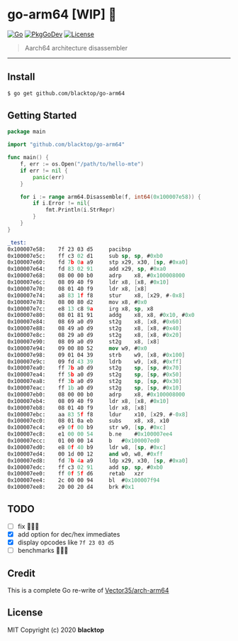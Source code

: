 # go-arm64 [WIP] 🚧

[![Go](https://github.com/blacktop/go-arm64/workflows/Go/badge.svg)](https://github.com/blacktop/go-arm64/actions) [![PkgGoDev](https://pkg.go.dev/badge/blacktop/go-arm64)](https://pkg.go.dev/github.com/blacktop/go-arm64) [![License](http://img.shields.io/:license-mit-blue.svg)](http://doge.mit-license.org)

> Aarch64 architecture disassembler

---

## Install

```bash
$ go get github.com/blacktop/go-arm64
```

## Getting Started

```go
package main

import "github.com/blacktop/go-arm64"

func main() {
    f, err := os.Open("/path/to/hello-mte")
    if err != nil {
        panic(err)
    }

    for i := range arm64.Disassemble(f, int64(0x100007e58)) {
        if i.Error != nil{
            fmt.Println(i.StrRepr)
        }
    }
}
```

```nasm
_test:
0x100007e58:	7f 23 03 d5 	pacibsp
0x100007e5c:	ff c3 02 d1 	sub	sp, sp, #0xb0
0x100007e60:	fd 7b 0a a9 	stp	x29, x30, [sp, #0xa0]
0x100007e64:	fd 83 02 91 	add	x29, sp, #0xa0
0x100007e68:	08 00 00 b0 	adrp	x8, #0x100008000
0x100007e6c:	08 09 40 f9 	ldr	x8, [x8, #0x10]
0x100007e70:	08 01 40 f9 	ldr	x8, [x8]
0x100007e74:	a8 83 1f f8 	stur	x8, [x29, #-0x8]
0x100007e78:	08 00 80 d2 	mov	x8, #0x0
0x100007e7c:	e8 13 c8 9a 	irg	x8, sp, x8
0x100007e80:	08 01 81 91 	addg	x8, x8, #0x10, #0x0
0x100007e84:	08 69 a0 d9 	st2g	x8, [x8, #0x60]
0x100007e88:	08 49 a0 d9 	st2g	x8, [x8, #0x40]
0x100007e8c:	08 29 a0 d9 	st2g	x8, [x8, #0x20]
0x100007e90:	08 09 a0 d9 	st2g	x8, [x8]
0x100007e94:	09 00 80 52 	mov	w9, #0x0
0x100007e98:	09 01 04 39 	strb	w9, [x8, #0x100]
0x100007e9c:	09 fd 43 39 	ldrb	w9, [x8, #0xff]
0x100007ea0:	ff 7b a0 d9 	st2g	sp, [sp, #0x70]
0x100007ea4:	ff 5b a0 d9 	st2g	sp, [sp, #0x50]
0x100007ea8:	ff 3b a0 d9 	st2g	sp, [sp, #0x30]
0x100007eac:	ff 1b a0 d9 	st2g	sp, [sp, #0x10]
0x100007eb0:	08 00 00 b0 	adrp	x8, #0x100008000
0x100007eb4:	08 09 40 f9 	ldr	x8, [x8, #0x10]
0x100007eb8:	08 01 40 f9 	ldr	x8, [x8]
0x100007ebc:	aa 83 5f f8 	ldur	x10, [x29, #-0x8]
0x100007ec0:	08 01 0a eb 	subs	x8, x8, x10
0x100007ec4:	e9 0f 00 b9 	str	w9, [sp, #0xc]
0x100007ec8:	e1 00 00 54 	b.ne	#0x100007ee4
0x100007ecc:	01 00 00 14 	b	#0x100007ed0
0x100007ed0:	e8 0f 40 b9 	ldr	w8, [sp, #0xc]
0x100007ed4:	00 1d 00 12 	and	w0, w8, #0xff
0x100007ed8:	fd 7b 4a a9 	ldp	x29, x30, [sp, #0xa0]
0x100007edc:	ff c3 02 91 	add	sp, sp, #0xb0
0x100007ee0:	ff 0f 5f d6 	retab	xzr
0x100007ee4:	2c 00 00 94 	bl	#0x100007f94
0x100007ee8:	20 00 20 d4 	brk	#0x1
```

## TODO

- [ ] fix 🐛🐛🐛
- [x] add option for dec/hex immediates
- [x] display opcodes like `7f 23 03 d5`
- [ ] benchmarks 🏃‍♂️💨

## Credit

This is a complete Go re-write of [Vector35/arch-arm64](https://github.com/Vector35/arch-arm64/tree/master/disassembler)

## License

MIT Copyright (c) 2020 **blacktop**
